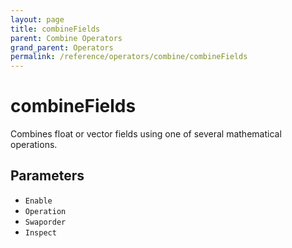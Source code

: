 ```yaml
---
layout: page
title: combineFields
parent: Combine Operators
grand_parent: Operators
permalink: /reference/operators/combine/combineFields
---
```


# combineFields

Combines float or vector fields using one of several mathematical operations.

## Parameters

* `Enable`
* `Operation`
* `Swaporder`
* `Inspect`
